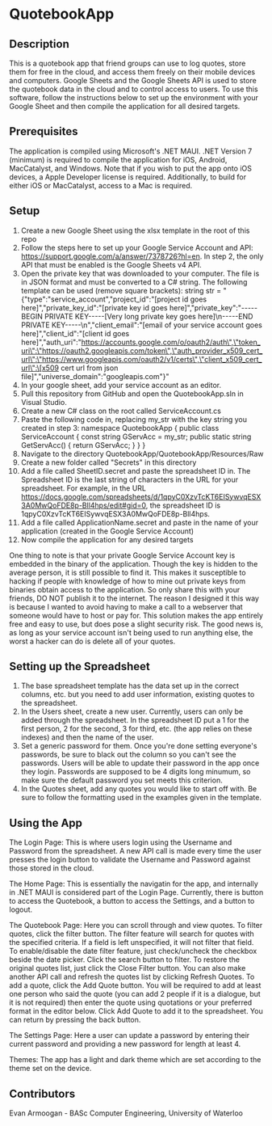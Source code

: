 # QuotebookApp

## Description
This is a quotebook app that friend groups can use to log quotes, store them for free in the cloud, and access them freely on their mobile devices and computers. Google Sheets and the Google Sheets API is used to store the quotebook data in the cloud and to control access to users. To use this software, follow the instructions below to set up the environment with your Google Sheet and then compile the application for all desired targets.

## Prerequisites
The application is compiled using Microsoft's .NET MAUI. .NET Version 7 (minimum) is required to compile the application for iOS, Android, MacCatalyst, and Windows. Note that if you wish to put the app onto iOS devices, a Apple Developer license is required. Additionally, to build for either iOS or MacCatalyst, access to a Mac is required. 

## Setup
1. Create a new Google Sheet using the xlsx template in the root of this repo
2. Follow the steps here to set up your Google Service Account and API: https://support.google.com/a/answer/7378726?hl=en. In step 2, the only API that must be enabled is the Google Sheets v4 API.
3. Open the private key that was downloaded to your computer. The file is in JSON format and must be converted to a C# string. The following template can be used (remove square brackets):
string str = "{\"type\":\"service_account\",\"project_id\":\"[project id goes here]\",\"private_key_id\":\"[private key id goes here]\",\"private_key\":\"-----BEGIN PRIVATE KEY-----\[Very long private key goes here]\n-----END PRIVATE KEY-----\\n\",\"client_email\":\"[email of your service account goes here]\",\"client_id\":\"[client id goes here]\",\"auth_uri\":\"https://accounts.google.com/o/oauth2/auth\",\"token_uri\":\"https://oauth2.googleapis.com/token\",\"auth_provider_x509_cert_url\":\"https://www.googleapis.com/oauth2/v1/certs\",\"client_x509_cert_url\":\[x509 cert url from json file]\",\"universe_domain\":\"googleapis.com\"}"
4. In your google sheet, add your service account as an editor.
5. Pull this repository from GitHub and open the QuotebookApp.sln in Visual Studio.
6. Create a new C# class on the root called ServiceAccount.cs
7. Paste the following code in, replacing my_str with the key string you created in step 3:
namespace QuotebookApp
{
    public class ServiceAccount
    {
        const string GServAcc = my_str;
        public static string GetServAcc()
        {
            return GServAcc;
        }
    }
}
8. Navigate to the directory QuotebookApp/QuotebookApp/Resources/Raw
9. Create a new folder called "Secrets" in this directory
10. Add a file called SheetID.secret and paste the spreadsheet ID in. The Spreadsheet ID is the last string of characters in the URL for your spreadsheet. For example, in the URL https://docs.google.com/spreadsheets/d/1qpyC0XzvTcKT6EISywvqESX3A0MwQoFDE8p-Bll4hps/edit#gid=0, the spreadsheet ID is 1qpyC0XzvTcKT6EISywvqESX3A0MwQoFDE8p-Bll4hps.
11. Add a file called ApplicationName.secret and paste in the name of your application (created in the Google Service Account)
12. Now compile the application for any desired targets

One thing to note is that your private Google Service Account key is embedded in the binary of the application. Though the key is hidden to the average person, it is still possible to find it. This makes it susceptible to hacking if people with knowledge of how to mine out private keys from binaries obtain access to the application. So only share this with your friends, DO NOT publish it to the internet. The reason I designed it this way is because I wanted to avoid having to make a call to a webserver that someone would have to host or pay for. This solution makes the app entirely free and easy to use, but does pose a slight security risk. The good news is, as long as your service account isn't being used to run anything else, the worst a hacker can do is delete all of your quotes.

## Setting up the Spreadsheet
1. The base spreadsheet template has the data set up in the correct columns, etc. but you need to add user information, existing quotes to the spreadsheet.
2. In the Users sheet, create a new user. Currently, users can only be added through the spreadsheet. In the spreadsheet ID put a 1 for the first person, 2 for the second, 3 for third, etc. (the app relies on these indexes) and then the name of the user.
3. Set a generic password for them. Once you're done setting everyone's passwords, be sure to black out the column so you can't see the passwords. Users will be able to update their password in the app once they login. Passwords are supposed to be 4 digits long minumum, so make sure the default password you set meets this criterion. 
4. In the Quotes sheet, add any quotes you would like to start off with. Be sure to follow the formatting used in the examples given in the template.

## Using the App
The Login Page:
This is where users login using the Username and Password from the spreadsheet. A new API call is made every time the user presses the login button to validate the Username and Password against those stored in the cloud.

The Home Page:
This is essentially the navigatin for the app, and internally in .NET MAUI is considered part of the Login Page. Currently, there is button to access the Quotebook, a button to access the Settings, and a button to logout. 

The Quotebook Page:
Here you can scroll through and view quotes. To filter quotes, click the filter button. The filter feature will search for quotes with the specified criteria. If a field is left unspecified, it will not filter that field. To enable/disable the date filter feature, just check/uncheck the checkbox beside the date picker. Click the search button to filter. To restore the original quotes list, just click the Close Filter button. You can also make another API call and refresh the quotes list by clicking Refresh Quotes. To add a quote, click the Add Quote button. You will be required to add at least one person who said the quote (you can add 2 people if it is a dialogue, but it is not required) then enter the quote using quotations or your preferred format in the editor below. Click Add Quote to add it to the spreadsheet. You can return by pressing the back button. 

The Settings Page:
Here a user can update a password by entering their current password and providing a new password for length at least 4.

Themes:
The app has a light and dark theme which are set according to the theme set on the device.


## Contributors
Evan Armoogan - BASc Computer Engineering, University of Waterloo
